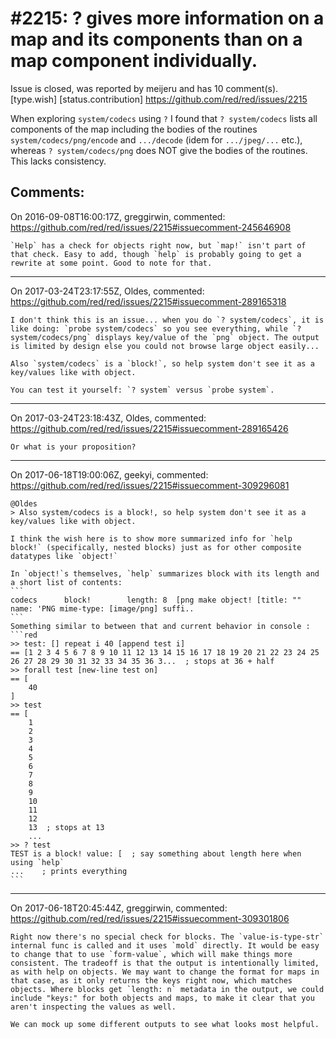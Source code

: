 
#2215: ? gives more information on a map and its components than on a map component individually.
================================================================================
Issue is closed, was reported by meijeru and has 10 comment(s).
[type.wish] [status.contribution]
<https://github.com/red/red/issues/2215>

When exploring `system/codecs` using `?` I found that `? system/codecs` lists all components of the map including the bodies of the routines `system/codecs/png/encode` and `.../decode` (idem for `.../jpeg/...` etc.), whereas `? system/codecs/png` does NOT give the bodies of the routines. This lacks consistency.



Comments:
--------------------------------------------------------------------------------

On 2016-09-08T16:00:17Z, greggirwin, commented:
<https://github.com/red/red/issues/2215#issuecomment-245646908>

    `Help` has a check for objects right now, but `map!` isn't part of that check. Easy to add, though `help` is probably going to get a rewrite at some point. Good to note for that.

--------------------------------------------------------------------------------

On 2017-03-24T23:17:55Z, Oldes, commented:
<https://github.com/red/red/issues/2215#issuecomment-289165318>

    I don't think this is an issue... when you do `? system/codecs`, it is like doing: `probe system/codecs` so you see everything, while `? system/codecs/png` displays key/value of the `png` object. The output is limited by design else you could not browse large object easily...
    
    Also `system/codecs` is a `block!`, so help system don't see it as a key/values like with object.
    
    You can test it yourself: `? system` versus `probe system`.

--------------------------------------------------------------------------------

On 2017-03-24T23:18:43Z, Oldes, commented:
<https://github.com/red/red/issues/2215#issuecomment-289165426>

    Or what is your proposition?

--------------------------------------------------------------------------------

On 2017-06-18T19:00:06Z, geekyi, commented:
<https://github.com/red/red/issues/2215#issuecomment-309296081>

    @Oldes 
    > Also system/codecs is a block!, so help system don't see it as a key/values like with object.
    
    I think the wish here is to show more summarized info for `help block!` (specifically, nested blocks) just as for other composite datatypes like `object!`
    
    In `object!`s themselves, `help` summarizes block with its length and a short list of contents:
    ```
    codecs      block!        length: 8  [png make object! [title: "" name: 'PNG mime-type: [image/png] suffi..
    ```
    Something similar to between that and current behavior in console :
    ```red
    >> test: [] repeat i 40 [append test i]
    == [1 2 3 4 5 6 7 8 9 10 11 12 13 14 15 16 17 18 19 20 21 22 23 24 25 26 27 28 29 30 31 32 33 34 35 36 3...  ; stops at 36 + half
    >> forall test [new-line test on]
    == [
        40
    ]
    >> test
    == [
        1 
        2 
        3 
        4 
        5 
        6 
        7 
        8 
        9 
        10 
        11 
        12 
        13  ; stops at 13
        ...
    >> ? test
    TEST is a block! value: [  ; say something about length here when using `help`
    ...    ; prints everything
    ```

--------------------------------------------------------------------------------

On 2017-06-18T20:45:44Z, greggirwin, commented:
<https://github.com/red/red/issues/2215#issuecomment-309301806>

    Right now there's no special check for blocks. The `value-is-type-str` internal func is called and it uses `mold` directly. It would be easy to change that to use `form-value`, which will make things more consistent. The tradeoff is that the output is intentionally limited, as with help on objects. We may want to change the format for maps in that case, as it only returns the keys right now, which matches objects. Where blocks get `length: n` metadata in the output, we could include "keys:" for both objects and maps, to make it clear that you aren't inspecting the values as well.
    
    We can mock up some different outputs to see what looks most helpful.

